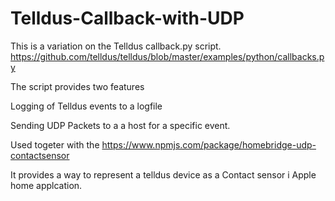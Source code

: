 # Telldus-Callback-with-UDP
This is a variation on the Telldus callback.py script. 
https://github.com/telldus/telldus/blob/master/examples/python/callbacks.py

The script provides two features

Logging of Telldus events to a logfile

Sending UDP Packets to a a host for a specific event.

Used togeter with the 
https://www.npmjs.com/package/homebridge-udp-contactsensor

It provides a way to represent a telldus device as a Contact sensor i Apple home applcation. 



